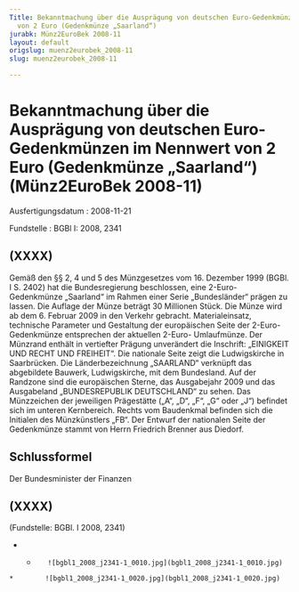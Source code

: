 ```yaml
---
Title: Bekanntmachung über die Ausprägung von deutschen Euro-Gedenkmünzen im Nennwert
  von 2 Euro (Gedenkmünze „Saarland“)
jurabk: Münz2EuroBek 2008-11
layout: default
origslug: muenz2eurobek_2008-11
slug: muenz2eurobek_2008-11

---
```


# Bekanntmachung über die Ausprägung von deutschen Euro-Gedenkmünzen im Nennwert von 2 Euro (Gedenkmünze „Saarland“) (Münz2EuroBek 2008-11)

Ausfertigungsdatum
:   2008-11-21

Fundstelle
:   BGBl I: 2008, 2341


## (XXXX)

Gemäß den §§ 2, 4 und 5 des Münzgesetzes vom 16. Dezember 1999 (BGBl.
I S. 2402) hat die Bundesregierung beschlossen, eine 2-Euro-
Gedenkmünze „Saarland“ im Rahmen einer Serie „Bundesländer“ prägen zu
lassen.
Die Auflage der Münze beträgt 30 Millionen Stück.
Die Münze wird ab dem 6. Februar 2009 in den Verkehr gebracht.
Materialeinsatz, technische Parameter und Gestaltung der europäischen
Seite der 2-Euro-Gedenkmünze entsprechen der aktuellen 2-Euro-
Umlaufmünze.
Der Münzrand enthält in vertiefter Prägung unverändert die Inschrift:
„EINIGKEIT UND RECHT UND FREIHEIT“.
Die nationale Seite zeigt die Ludwigskirche in Saarbrücken. Die
Länderbezeichnung „SAARLAND“ verknüpft das abgebildete Bauwerk,
Ludwigskirche, mit dem Bundesland. Auf der Randzone sind die
europäischen Sterne, das Ausgabejahr 2009 und das Ausgabeland
„BUNDESREPUBLIK DEUTSCHLAND“ zu sehen.
Das Münzzeichen der jeweiligen Prägestätte („A“, „D“, „F“, „G“ oder
„J“) befindet sich im unteren Kernbereich. Rechts vom Baudenkmal
befinden sich die Initialen des Münzkünstlers „FB“.
Der Entwurf der nationalen Seite der Gedenkmünze stammt von Herrn
Friedrich Brenner aus Diedorf.


## Schlussformel

Der Bundesminister der Finanzen


## (XXXX)

(Fundstelle: BGBl. I 2008, 2341)

*    *        ![bgbl1_2008_j2341-1_0010.jpg](bgbl1_2008_j2341-1_0010.jpg)
    *        ![bgbl1_2008_j2341-1_0020.jpg](bgbl1_2008_j2341-1_0020.jpg)


